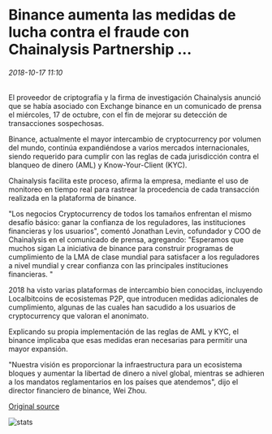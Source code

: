 # Binance aumenta las medidas de lucha contra el fraude con Chainalysis Partnership ...

###### 2018-10-17 11:10

El proveedor de criptografía y la firma de investigación Chainalysis anunció que se había asociado con Exchange binance en un comunicado de prensa el miércoles, 17 de octubre, con el fin de mejorar su detección de transacciones sospechosas.

Binance, actualmente el mayor intercambio de cryptocurrency por volumen del mundo, continúa expandiéndose a varios mercados internacionales, siendo requerido para cumplir con las reglas de cada jurisdicción contra el blanqueo de dinero (AML) y Know-Your-Client (KYC).

Chainalysis facilita este proceso, afirma la empresa, mediante el uso de monitoreo en tiempo real para rastrear la procedencia de cada transacción realizada en la plataforma de binance.

"Los negocios Cryptocurrency de todos los tamaños enfrentan el mismo desafío básico: ganar la confianza de los reguladores, las instituciones financieras y los usuarios", comentó Jonathan Levin, cofundador y COO de Chainalysis en el comunicado de prensa, agregando: "Esperamos que muchos sigan La iniciativa de binance para construir programas de cumplimiento de la LMA de clase mundial para satisfacer a los reguladores a nivel mundial y crear confianza con las principales instituciones financieras. "

2018 ha visto varias plataformas de intercambio bien conocidas, incluyendo Localbitcoins de ecosistemas P2P, que introducen medidas adicionales de cumplimiento, algunas de las cuales han sacudido a los usuarios de cryptocurrency que valoran el anonimato.

Explicando su propia implementación de las reglas de AML y KYC, el binance implicaba que esas medidas eran necesarias para permitir una mayor expansión.

"Nuestra visión es proporcionar la infraestructura para un ecosistema bloques y aumentar la libertad de dinero a nivel global, mientras se adhieren a los mandatos reglamentarios en los países que atendemos", dijo el director financiero de binance, Wei Zhou.

[Original source](https://cointelegraph.com/news/binance-increases-anti-fraud-measures-with-chainalysis-partnership)

![stats](https://c.statcounter.com/11760860/0/a89fa40b/1/ "stats")